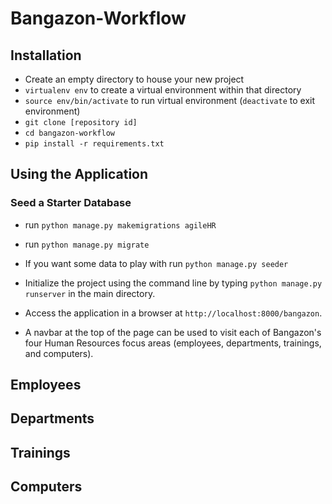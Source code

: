 # Bangazon-Workflow

## Installation
- Create an empty directory to house your new project
- `virtualenv env` to create a virtual environment within that directory
- `source env/bin/activate` to run virtual environment (`deactivate` to exit environment)
- `git clone [repository id]`
- `cd bangazon-workflow`
- `pip install -r requirements.txt`

## Using the Application

### Seed a Starter Database
- run `python manage.py makemigrations agileHR`
- run `python manage.py migrate`
- If you want some data to play with run `python manage.py seeder`

- Initialize the project using the command line by typing `python manage.py runserver` in the main directory.
- Access the application in a browser at `http://localhost:8000/bangazon`.
- A navbar at the top of the page can be used to visit each of Bangazon's four Human Resources focus areas (employees, departments, trainings, and computers).

## Employees


## Departments


## Trainings


## Computers
